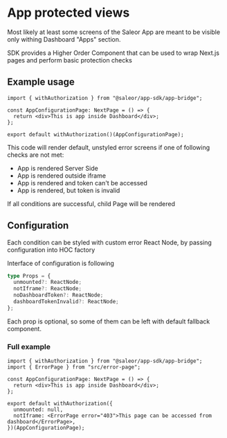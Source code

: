 # App protected views

Most likely at least some screens of the Saleor App are meant to be visible only withing Dashboard "Apps" section.

SDK provides a Higher Order Component that can be used to wrap Next.js pages and perform basic protection checks

## Example usage

```tsx
import { withAuthorization } from "@saleor/app-sdk/app-bridge";

const AppConfigurationPage: NextPage = () => {
  return <div>This is app inside Dashboard</div>;
};

export default withAuthorization()(AppConfigurationPage);
```

This code will render default, unstyled error screens if one of following checks are not met:

- App is rendered Server Side
- App is rendered outside iframe
- App is rendered and token can't be accessed
- App is rendered, but token is invalid

If all conditions are successful, child Page will be rendered

## Configuration

Each condition can be styled with custom error React Node, by passing configuration into HOC factory

Interface of configuration is following

```typescript
type Props = {
  unmounted?: ReactNode;
  notIframe?: ReactNode;
  noDashboardToken?: ReactNode;
  dashboardTokenInvalid?: ReactNode;
};
```

Each prop is optional, so some of them can be left with default fallback component.

### Full example

```tsx
import { withAuthorization } from "@saleor/app-sdk/app-bridge";
import { ErrorPage } from "src/error-page";

const AppConfigurationPage: NextPage = () => {
  return <div>This is app inside Dashboard</div>;
};

export default withAuthorization({
  unmounted: null,
  notIframe: <ErrorPage error="403">This page can be accessed from dashboard</ErrorPage>,
})(AppConfigurationPage);
```
